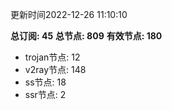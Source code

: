 更新时间2022-12-26 11:10:10

**总订阅: 45**
**总节点: 809**
**有效节点: 180**
- trojan节点: 12
- v2ray节点: 148
- ss节点: 18
- ssr节点: 2
